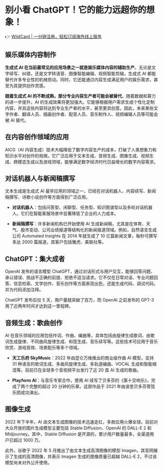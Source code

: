 # 别小看 ChatGPT！它的能力远超你的想象！

👉 [WildCard | 一分钟注册，轻松订阅海外线上服务](https://bbtdd.com/WildCard)

## 娱乐媒体内容制作

**生成式 AI 在当前最常见的应用场景之一就是娱乐媒体内容的辅助生产**。无论是文字续写、纠错，还是文字转语音、图像智能编辑、视频智能剪辑，生成式 AI 都能替代许多专业性的机械劳动。同时，它还能通过内容生成满足用户的娱乐需求，甚至为其提供创作灵感。

**随着生成式 AI 的不断成熟，部分专业内容生产者可能会被替代**。随着数据和算力的进一步提升，AI 的生成效果将更加强大。它能够根据用户需求生成个性化定制内容，并且这些内容将达到专业生产者的水平，甚至更具创意。因此，未来某些文字作者、翻译人员、插画创作者、配音人员、音乐制作人、视频编辑人员等可能会被 AI 替代。

## 在内容创作领域的应用

AICG（AI 内容生成）技术大幅降低了数字内容生产的成本，打破了人类想象力和知识水平对创作的局限。它广泛应用于文本生成、音频生成、图像生成、视频生成、跨模态生成以及游戏领域，能够满足数字经济时代日益增长的数字内容需求。

## 对话机器人与新闻稿撰写

文本生成是生成式 AI 最早应用的领域之一，已经在对话机器人、内容续写、新闻稿撰写、诗歌小说创作等方面得到广泛应用。

- **对话机器人**：包括问答型、闲聊型、任务型、知识图谱型以及多轮对话机器人。它们在智能客服场景中显著降低了企业的人力成本。
  
- **新闻稿撰写**：许多新闻机构已开始使用 AI 生成新闻稿，尤其是在体育、天气、股市变动、公司业绩报道等结构化的新闻报道领域。例如，自然语言生成公司 Automated Insights 在 2014 年就生成了 10 亿篇新闻文章，每秒可撰写多达 2000 篇报道，其客户包括雅虎、美联社等。

## ChatGPT：集大成者

OpenAI 发布的语言模型 ChatGPT，通过对话形式与用户交互，能够回答问题、承认错误、挑战不正确的前提、拒绝不适当请求。它不仅在日常对话、专业问题回答、信息检索、文学创作、音乐创作等方面表现出色，还能生成代码、调试代码，并为代码添加注释。

ChatGPT 发布后仅 5 天，用户量就突破了百万，而 OpenAI 之前发布的 GPT-3 用了近两年时间才达到这一里程碑。

## 音频生成：歌曲创作

AI 在音乐领域的应用包括作词、作曲、编曲等，具体包括由旋律生成歌词、由歌词生成旋律、不同曲风旋律生成、和弦生成、音乐续写等。这些技术可应用于音乐欣赏、游戏音效、场景配乐等多个领域。

- **天工乐府 SkyMusic**：2022 年由昆仑万维推出的商业级作曲 AI 模型，支持 31 种语言的歌词生成、多曲风旋律生成、多轨道编曲、VOCAL 生成和智能缩混等。目前已在全球多个音视频平台发行了近 20 首 AI 生成的歌曲。
  
- **Playform AI**：与音乐专家合作，使用 AI 续写了贝多芬的《第十交响乐》，完成了两个完整的超过 20 分钟的乐章。这部作品于 2021 年由波恩贝多芬管弦乐团成功演出。

## 图像生成

2022 年下半年，AI 由文本生成图像的技术迅速走红，多款应用火爆全球。目前对大众开放的图片生成模型主要包括 Stable Diffusion、OpenAI 的 DALL-E 2 和 Midjourney。其中，Stable Diffusion 是开源的，累计用户数量最多，全渠道用户已超过 1000 万。

此外，谷歌于 2022 年 5 月推出了由文本生成高清图像的模型 Imagen，其官网展示了生成的高清图像，并表示 Imagen 生成的图像质量已超越 DALL-E 2，不过该模型尚未对外公开使用。